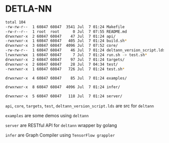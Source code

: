 # DETLA-NN

```bash
total 104
-rw-rw-r--  1 60847 60847  3541 Jul  7 01:24 Makefile
-rw-r--r--  1 root  root      0 Jul  7 07:55 README.md
drwxrwxr-x  2 60847 60847    47 Jul  7 01:24 api/
-rwxrwxr-x  1 60847 60847   405 Jul  7 01:24 build.sh*
drwxrwxr-x  3 60847 60847  4096 Jul  7 07:52 core/
-rw-rw-r--  1 60847 60847    46 Jul  7 01:24 deltann_version_script.lds
lrwxrwxrwx  1 60847 60847     7 Jul  7 01:24 run.sh -> test.sh*
drwxrwxr-x  2 60847 60847    97 Jul  7 01:24 targets/
drwxrwxr-x  2 60847 60847    28 Jul  7 04:34 test/
-rwxrwxr-x  1 60847 60847   726 Jul  7 01:24 test.sh*

drwxrwxr-x  4 60847 60847    85 Jul  7 01:24 examples/

drwxrwxr-x  8 60847 60847  4096 Jul  7 01:24 infer/

drwxrwxr-x  5 60847 60847   118 Jul  7 01:24 server/
```

`api`, `core`, `targets`, `test`, `deltann_version_script.lds` are src for `deltann` 

`examples` are some demos using `deltann`

`server` are RESTful API for `deltann` wrapper by golang 

`infer` are Graph Compiler using `TensorFlow grappler`
